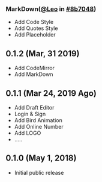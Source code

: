 ###  MarkDown([@Leo](https://github.com/HuangHongRui) in [#8b7048](https://github.com/HuangHongRui/Leos/commit/8b704824bbfd27ff15a4db3cb9c040eac3d42005))
* Add Code Style
* Add Quotes Style
* Add Placeholder

## 0.1.2 (Mar, 31 2019)
* Add CodeMirror
* Add MarkDown


## 0.1.1 (Mar 24, 2019 Ago)

* Add Draft Editor
* Login & Sign
* Add Bird Animation
* Add Online Number
* Add LOGO
* .....

## 0.1.0 (May 1, 2018)

* Initial public release
